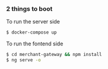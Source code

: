 ### 2 things to boot
To run the server side
```sh
$ docker-compose up
```
To run the fontend side
```sh
$ cd merchant-gateway && npm install
$ ng serve -o
```
